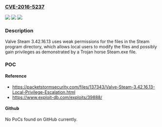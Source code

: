 ### [CVE-2016-5237](https://cve.mitre.org/cgi-bin/cvename.cgi?name=CVE-2016-5237)
![](https://img.shields.io/static/v1?label=Product&message=n%2Fa&color=blue)
![](https://img.shields.io/static/v1?label=Version&message=n%2Fa&color=blue)
![](https://img.shields.io/static/v1?label=Vulnerability&message=n%2Fa&color=brighgreen)

### Description

Valve Steam 3.42.16.13 uses weak permissions for the files in the Steam program directory, which allows local users to modify the files and possibly gain privileges as demonstrated by a Trojan horse Steam.exe file.

### POC

#### Reference
- https://packetstormsecurity.com/files/137343/Valve-Steam-3.42.16.13-Local-Privilege-Escalation.html
- https://www.exploit-db.com/exploits/39888/

#### Github
No PoCs found on GitHub currently.

